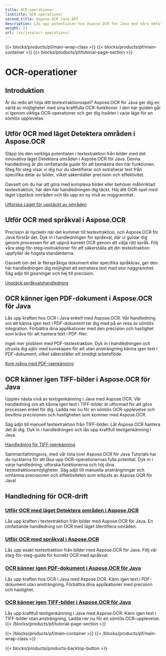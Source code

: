 ```yaml
---
title: OCR-operationer
linktitle: OCR-operationer
second_title: Aspose.OCR Java API
description: Lås upp potentialen hos Aspose.OCR för Java med våra omfattande OCR-handledningar. Lär dig detektera områdens läge, språkval, PDF och TIFF igenkänning med bara några få steg!
weight: 21
url: /sv/java/ocr-operations/
---
```


{{< blocks/products/pf/main-wrap-class >}}
{{< blocks/products/pf/main-container >}}
{{< blocks/products/pf/tutorial-page-section >}}

# OCR-operationer

## Introduktion

Är du redo att höja ditt textextraktionsspel? Aspose.OCR för Java ger dig en värld av möjligheter med sina kraftfulla OCR-funktioner. I den här guiden går vi igenom viktiga OCR-operationer och ger dig insikter i varje läge för en sömlös upplevelse.

## Utför OCR med läget Detektera områden i Aspose.OCR

Släpp lös den verkliga potentialen i textextraktion från bilder med det innovativa läget Detektera områden i Aspose.OCR för Java. Denna handledning är din omfattande guide för att bemästra den här funktionen. Steg för steg visar vi dig hur du identifierar och extraherar text från specifika delar av bilder, vilket säkerställer precision och effektivitet.

Oavsett om du har att göra med komplexa bilder eller behöver målinriktad textextraktion, har den här handledningen dig täckt. Höj ditt OCR-spel med läget Upptäck områden och lås upp en ny nivå av noggrannhet.

[Utforska Läget för upptäckt av områden](./perform-ocr-detect-areas-mode/)

## Utför OCR med språkval i Aspose.OCR

Precision är nyckeln när det kommer till textextraktion, och Aspose.OCR för Java förstår det. Dyk in i handledningen för språkval, där vi guidar dig genom processen för att uppnå korrekt OCR genom att välja rätt språk. Följ våra steg-för-steg-instruktioner för att säkerställa att din textextraktion uppfyller de högsta standarderna.

Oavsett om det är flerspråkiga dokument eller specifika språkkrav, ger den här handledningen dig möjlighet att extrahera text med stor noggrannhet. Säg adjö till gissningar och hej till precision.

[Upptäck språkvalshandledning](./perform-ocr-language-selection/)

## OCR känner igen PDF-dokument i Aspose.OCR för Java

Lås upp kraften hos OCR i Java enkelt med Aspose.OCR. Vår handledning om att känna igen text i PDF-dokument tar dig med på en resa av sömlös integration. Förbättra dina applikationer med den precision och hastighet som krävs för att hantera text i PDF-filer.

Inget mer problem med PDF-textextraktion. Dyk in i handledningen och utrusta dig själv med kunskapen för att utan ansträngning känna igen text i PDF-dokument, vilket säkerställer ett smidigt arbetsflöde.

[Kom igång med PDF-igenkänning](./recognize-pdf/)

## OCR känner igen TIFF-bilder i Aspose.OCR för Java

Upplev nästa nivå av textigenkänning i Java med Aspose.OCR. Vår handledning om att känna igen text i TIFF-bilder är utformad för att göra processen enkel för dig. Ladda ner nu för en sömlös OCR-upplevelse och bevittna precisionen och hastigheten som kommer med Aspose.OCR.

Säg adjö till manuell textextraktion från TIFF-bilder. Låt Aspose.OCR hantera det åt dig. Dyk in i handledningen och lås upp kraftfull textigenkänning i Java.

[Handledning för TIFF-igenkänning](./recognize-tiff/)

Sammanfattningsvis, med vår lista över Aspose.OCR för Java Tutorials har du nycklarna för att låsa upp OCR-operationernas fulla potential. Dyk in i varje handledning, utforska funktionerna och höj dina textextraktionsmöjligheter. Säg adjö till manuella ansträngningar och omfamna precisionen och effektiviteten som erbjuds av Aspose.OCR för Java!
## Handledning för OCR-drift
### [Utför OCR med läget Detektera områden i Aspose.OCR](./perform-ocr-detect-areas-mode/)
Lås upp kraften i textextraktion från bilder med Aspose.OCR för Java. En omfattande handledning om OCR med läget Identifiera områden.
### [Utför OCR med språkval i Aspose.OCR](./perform-ocr-language-selection/)
Lås upp exakt textextraktion från bilder med Aspose.OCR för Java. Följ vår steg-för-steg-guide för korrekt OCR med språkval.
### [OCR känner igen PDF-dokument i Aspose.OCR för Java](./recognize-pdf/)
Lås upp kraften hos OCR i Java med Aspose.OCR. Känn igen text i PDF-dokument utan ansträngning. Förbättra dina applikationer med precision och hastighet.
### [OCR känner igen TIFF-bilder i Aspose.OCR för Java](./recognize-tiff/)
Lås upp kraftfull textigenkänning i Java med Aspose.OCR. Känn igen text i TIFF-bilder utan ansträngning. Ladda ner nu för en sömlös OCR-upplevelse.
{{< /blocks/products/pf/tutorial-page-section >}}

{{< /blocks/products/pf/main-container >}}
{{< /blocks/products/pf/main-wrap-class >}}

{{< blocks/products/products-backtop-button >}}
